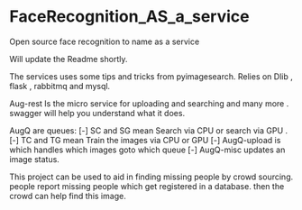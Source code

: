# FaceRecognition_AS_a_service
Open source face recognition to name as a service

Will update the Readme shortly.

The services uses some tips and tricks from pyimagesearch. Relies on Dlib , flask , rabbitmq and mysql.


Aug-rest Is the micro service for uploading and searching and many more . swagger will help you understand what it does.


AugQ are queues:
  [-] SC and SG mean Search via CPU or search via GPU .
  [-] TC and TG mean Train the images via CPU or GPU
  [-] AugQ-upload is which handles which images goto which queue
  [-] AugQ-misc updates an image status.
  
  
This project can be used to aid in finding missing people by crowd sourcing. people report missing people which get registered in a database. then the crowd can help find this image.
